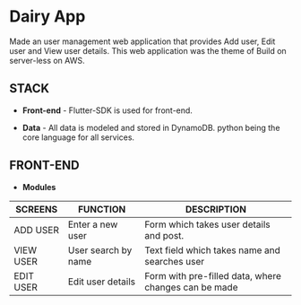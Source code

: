 
# Dairy App

Made an user management web application that provides Add user, Edit user and View user details. This web application was the theme of Build on server-less on AWS.

## STACK

 - **Front-end** - Flutter-SDK is used for front-end.
  
 - **Data** - All data is modeled and stored in DynamoDB. python being the core language for all services.

## FRONT-END

 - **Modules**
 

|SCREENS|FUNCTION | DESCRIPTION|
|--|--|--|
| ADD USER|Enter a new user  |Form which takes user details and post.	 |
|VIEW USER|User search by name|Text field which takes name and searches user
|EDIT USER|Edit user details|Form with pre-filled data, where changes can be made

